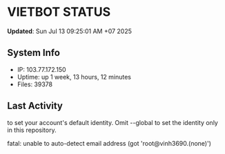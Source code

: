 # VIETBOT STATUS
**Updated**: Sun Jul 13 09:25:01 AM +07 2025

## System Info
- IP: 103.77.172.150
- Uptime: up 1 week, 13 hours, 12 minutes
- Files: 39378

## Last Activity

to set your account's default identity.
Omit --global to set the identity only in this repository.

fatal: unable to auto-detect email address (got 'root@vinh3690.(none)')
